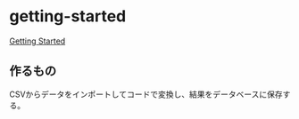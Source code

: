 # getting-started
[Getting Started](https://spring.io/guides/gs/batch-processing/)

## 作るもの
CSVからデータをインポートしてコードで変換し、結果をデータベースに保存する。
